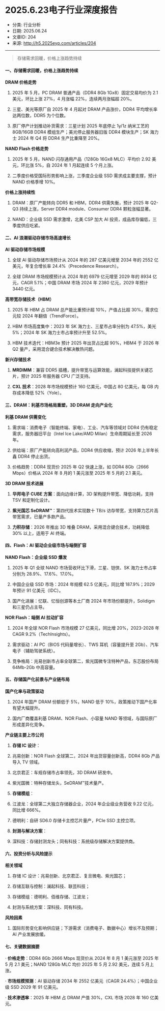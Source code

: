 # 2025.6.23电子行业深度报告

- 分类: 行业分析
- 日期: 2025.06.24
- 文章ID: 204
- 来源: http://h5.2025eyp.com/articles/204

---

> 存储需求回暖，价格上涨趋势持续

#### **一、存储需求回暖，价格上涨趋势持续**

**DRAM 价格走势**

1. 2025 年 5 月，PC DRAM 普通产品（DDR4 8Gb 1Gx8）固定交易均价为 2.1 美元，环比上涨 27%，4 月涨幅 22%，连续两月涨幅超 20%。

2. 三星、美光等原厂自 2025 年 4 月起对 DRAM 产品涨价，DDR4 平均增长率达两位数，DDR5 为个位数。

3. 原厂停产计划推动补货需求：三星计划 2025 年底停止 1y/1z 纳米工艺的 8GB/16GB DDR4 模组生产；美光停止服务器旧版 DDR4 模块生产；SK 海力士 2024 年 Q4 将 DDR4 生产比重降至 20%。

**NAND Flash 价格走势**

1. 2025 年 5 月，NAND 闪存通用产品（128Gb 16Gx8 MLC）平均价 2.92 美元，环比涨 5%，自 2024 年 1 月起连续 5 个月上涨。

2. 二季度价格受国际形势影响上涨，三季度企业级 SSD 需求成主要支撑，预计 NAND 价格季增 10%。

**价格上涨持续性**

1. DRAM：原厂产能转向 DDR5 和 HBM，DDR4 供需失衡，预计 2025 年 Q2-Q3 持续上涨，Server DDR4 module、Consumer DDR4 颗粒涨幅显著。

2. NAND：企业级 SSD 需求激增，北美 CSP 加大 AI 投资，成品库存偏低，三季度供应吃紧。

#### **二、AI 浪潮驱动存储市场高速增长**

**AI 驱动存储市场规模**

1. 全球 AI 驱动存储市场预计从 2024 年的 287 亿美元增至 2034 年的 2552 亿美元，年复合增长率 24.4%（Precedence Research）。

2. 全球 DRAM 市场规模预计从 2024 年的 6979 亿元增至 2029 年的 8934 亿元，CAGR 5.1%；中国 DRAM 市场 2024 年 2380 亿元，2029 年预计 3440 亿元。

**高带宽存储技术（HBM）**

1. 2025 年 HBM 占 DRAM 总产能比重预计超 10%，产值占比超 30%，需求位元较 2024 年翻倍（TrendForce）。

2. HBM 市场高度集中：2023 年 SK 海力士、三星市占率分别为 47.5%，美光 5%；2024 年 SK 海力士市占率预计升至 52.5%。

3. HBM 技术迭代：HBM3e 预计 2025 年出货占比超 90%，HBM4 于 2026 年 Q2 量产，采用混合键合技术解决散热问题。

**新兴存储技术**

1. **MRDIMM**：兼容 DDR5 插槽，提升带宽与运算效能，澜起科技提供关键芯片，预计 2025 年服务器 CPU 广泛支持。

2. **CXL 技术**：2028 年市场规模预计 160 亿美元，中国占 80 亿美元，每 GB 内存成本降低 52%（Yole）。

#### **三、DRAM：利基市场格局重塑，3D DRAM 走向产业化**

**利基 DRAM 供需变化**

1. 需求端：消费电子（智能终端、家电）、工业、汽车等领域对 DDR4 仍有稳定需求，服务器旧平台（Intel Ice Lake/AMD Milan）生命周期延长至 2026 年。

2. 供给端：原厂产能转向高利润产品，DDR4 供应收缩，预计 2026 年上半年长鑫 DDR4 停止出货。

3. 价格趋势：DDR4 现货价 2025 年 Q2 快速上涨，如 DDR4 8Gb（2666 Mbps）价格从 2024 年 8 月的 1 美元涨至 2025 年 5 月的 2.1 美元。

**3D DRAM 技术进展**

1. **华邦电子 CUBE 方案**：面向边缘计算，3D 架构提升带宽、降低功耗，支持 TSV 和定制化设计。

2. **紫光国芯 SeDRAM™**：第四代技术实现数十 TB/s 访存带宽，支持算力芯片高带宽需求，已量产多款产品。

3. **力积存储**：2026 年推出 3D 堆叠 DRAM，采用混合键合技术，功耗降低 30% 以上，适用于 AI 终端。

#### **四、Flash：AI 驱动企业级市场与端侧扩容**

**NAND Flash：企业级 SSD 爆发**

1. 2025 年 Q1 全球 NAND 市场营收环比下滑，三星、铠侠、SK 海力士市占率分别为 28.9%、17.6%、17.0%。

2. 中国企业级 SSD 市场：2024 年规模 62.5 亿美元，同比增 187.9%；2029 年预计 91 亿美元（IDC）。

3. 国产化进展：忆联、忆恒创源等本土厂商 2024 年市场份额提升，Solidigm 和三星仍占主导。

**NOR Flash：端侧 AI 拉动扩容**

1. 2024 年全球 NOR Flash 市场规模 27 亿美元，同比增 20%，2023-2028 年 CAGR 9.2%（TechInsights）。

2. 需求驱动：AI PC（BIOS 代码量增长）、TWS 耳机（容量提升至 2Gb）、汽车电子（辅助驾驶系统）。

3. 竞争格局：兆易创新市占率全球第二，紫光国微专注特种产品，东芯股份布局 64Mb-2Gb 中高容量。

#### **五、存储国产化前景与产业链布局**

**国产化率与政策驱动**

1. 2024 年国产 DRAM 份额低于 5%，NAND 低于 10%，政策推动下国产化率有望大幅提升。

2. 国内厂商覆盖利基 DRAM、NOR Flash、小容量 NAND 等领域，与国际原厂形成差异化竞争。

**产业链主要上市公司**

1. **存储 IC 设计**：

1. 兆易创新：NOR Flash 全球第二，2024 年出货容量创新高，DDR4 8Gb 产品导入 TV 领域。

2. 北京君正：车规存储市占率领先，3D DRAM 研发中。

3. 紫光国微：特种存储龙头，SeDRAM™技术量产。

2. **存储模组**：

1. 江波龙：全球第二大独立存储器企业，2024 年企业级业务营收 9.22 亿元，同比增 666%。

2. 德明利：自研 SD6.0 存储卡主控芯片量产，PCIe SSD 主控立项。

3. **封测与解决方案**：

1. 深科技：存储封测龙头；同有科技：系统级存储解决方案提供商。

#### **六、投资分析与风险提示**

**相关领域**

1. 存储 IC 设计：兆易创新、北京君正、复旦微电、紫光国芯；

2. 存储互联与控制：澜起科技、联芸科技；

3. 存储模组：德明利、佰维存储、江波龙；

4. 封测与系统方案：深科技、同有科技。

**风险因素**

1. 国际形势变化影响供应链；下游需求（消费电子、数据中心）增长不及预期；AI 产业发展放缓。

#### **七、关键数据摘要**

· **价格走势**：DDR4 8Gb 2666 Mbps 现货价从 2024 年 8 月 1 美元涨至 2025 年 5 月 2.1 美元；NAND 128Gb MLC 均价 2025 年 5 月 2.92 美元，连续 5 月上涨。

· **市场规模预测**：AI 驱动存储 2034 年 2552 亿美元（CAGR 24.4%）；中国企业级 SSD 2029 年 91 亿美元。

· **技术渗透率**：2025 年 HBM 占 DRAM 产值 30%，CXL 市场 2028 年 160 亿美元。
